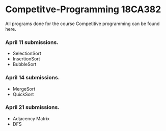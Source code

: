 # Competitve-Programming 18CA382
All programs done for the course Competitive programming can be found here.

### April 11 submissions.
- SelectionSort
- InsertionSort
- BubbleSort

### April 14 submissions.
 - MergeSort
 - QuickSort
### April 21 submissions.
 - Adjacency Matrix
 - DFS
